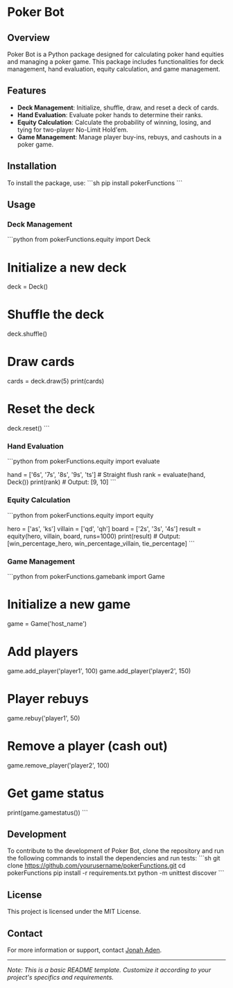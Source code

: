 
# Poker Bot

## Overview
Poker Bot is a Python package designed for calculating poker hand equities and managing a poker game. This package includes functionalities for deck management, hand evaluation, equity calculation, and game management.

## Features
- **Deck Management**: Initialize, shuffle, draw, and reset a deck of cards.
- **Hand Evaluation**: Evaluate poker hands to determine their ranks.
- **Equity Calculation**: Calculate the probability of winning, losing, and tying for two-player No-Limit Hold'em.
- **Game Management**: Manage player buy-ins, rebuys, and cashouts in a poker game.

## Installation
To install the package, use:
\`\`\`sh
pip install pokerFunctions
\`\`\`

## Usage

### Deck Management
\`\`\`python
from pokerFunctions.equity import Deck

# Initialize a new deck
deck = Deck()

# Shuffle the deck
deck.shuffle()

# Draw cards
cards = deck.draw(5)
print(cards)

# Reset the deck
deck.reset()
\`\`\`

### Hand Evaluation
\`\`\`python
from pokerFunctions.equity import evaluate

hand = ['6s', '7s', '8s', '9s', 'ts']  # Straight flush
rank = evaluate(hand, Deck())
print(rank)  # Output: [9, 10]
\`\`\`

### Equity Calculation
\`\`\`python
from pokerFunctions.equity import equity

hero = ['as', 'ks']
villain = ['qd', 'qh']
board = ['2s', '3s', '4s']
result = equity(hero, villain, board, runs=1000)
print(result)  # Output: [win_percentage_hero, win_percentage_villain, tie_percentage]
\`\`\`

### Game Management
\`\`\`python
from pokerFunctions.gamebank import Game

# Initialize a new game
game = Game('host_name')

# Add players
game.add_player('player1', 100)
game.add_player('player2', 150)

# Player rebuys
game.rebuy('player1', 50)

# Remove a player (cash out)
game.remove_player('player2', 100)

# Get game status
print(game.gamestatus())
\`\`\`

## Development
To contribute to the development of Poker Bot, clone the repository and run the following commands to install the dependencies and run tests:
\`\`\`sh
git clone https://github.com/yourusername/pokerFunctions.git
cd pokerFunctions
pip install -r requirements.txt
python -m unittest discover
\`\`\`

## License
This project is licensed under the MIT License.

## Contact
For more information or support, contact [Jonah Aden](mailto:me@jonahaden.org).

---

*Note: This is a basic README template. Customize it according to your project's specifics and requirements.*
